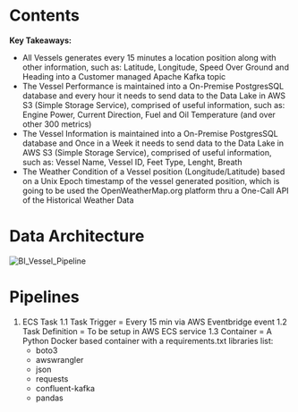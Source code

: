 # Contents

**Key Takeaways:**
- All Vessels generates every 15 minutes a location position along with other information, such as: Latitude, Longitude, Speed Over Ground and Heading into a Customer managed Apache Kafka topic
- The Vessel Performance is maintained into a On-Premise PostgresSQL database and every hour it needs to send data to the Data Lake in AWS S3 (Simple Storage Service), comprised of useful information, such as: Engine Power, Current Direction, Fuel and Oil Temperature (and over other 300 metrics)
- The Vessel Information is maintained into a On-Premise PostgresSQL database and Once in a Week it needs to send data to the Data Lake in AWS S3 (Simple Storage Service), comprised of useful information, such as: Vessel Name, Vessel ID, Feet Type, Lenght, Breath
- The Weather Condition of a Vessel position (Longitude/Latitude) based on a Unix Epoch timestamp of the vessel generated position, which is going to be used the OpenWeatherMap.org platform thru a One-Call API of the Historical Weather Data


# Data Architecture

![BI_Vessel_Pipeline](https://user-images.githubusercontent.com/39410838/211897634-10b06248-17e7-464d-a0b4-1b648ce170f9.jpg)


# Pipelines

1. ECS Task
  1.1 Task Trigger = Every 15 min via AWS Eventbridge event
  1.2 Task Definition = To be setup in AWS ECS service
  1.3 Container = A Python Docker based container with a requirements.txt libraries list:
      - boto3
      - awswrangler
      - json
      - requests
      - confluent-kafka
      - pandas
      
